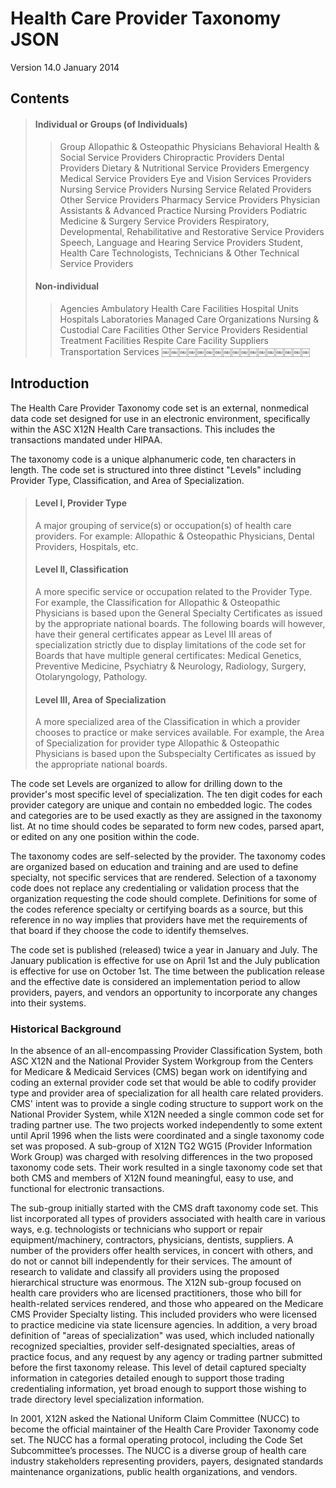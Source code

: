 Health Care Provider Taxonomy JSON
==================================

Version 14.0 January 2014

## Contents

> #### Individual or Groups (of Individuals)
>> Group
>> Allopathic & Osteopathic Physicians
>> Behavioral Health & Social Service Providers
>> Chiropractic Providers
>> Dental Providers
>> Dietary & Nutritional Service Providers
>> Emergency Medical Service Providers
>> Eye and Vision Services Providers
>> Nursing Service Providers
>> Nursing Service Related Providers
>> Other Service Providers
>> Pharmacy Service Providers
>> Physician Assistants & Advanced Practice Nursing Providers
>> Podiatric Medicine & Surgery Service Providers
>> Respiratory, Developmental, Rehabilitative and Restorative Service Providers
>> Speech, Language and Hearing Service Providers
>> Student, Health Care
>> Technologists, Technicians & Other Technical Service Providers
> #### Non-individual
>> Agencies
>> Ambulatory Health Care Facilities
>> Hospital Units
>> Hospitals
>> Laboratories
>> Managed Care Organizations
>> Nursing & Custodial Care Facilities
>> Other Service Providers
>> Residential Treatment Facilities
>> Respite Care Facility
>> Suppliers
>> Transportation Services
￼￼￼￼￼￼￼￼￼￼￼￼￼￼￼￼￼

## Introduction

The Health Care Provider Taxonomy code set is an external, nonmedical data code set designed for use in an electronic environment, specifically within the ASC X12N Health Care transactions. This includes the transactions mandated under HIPAA.

The taxonomy code is a unique alphanumeric code, ten characters in length. The code set is structured into three distinct "Levels" including Provider Type, Classification, and Area of Specialization.

> #### Level I, Provider Type
> A major grouping of service(s) or occupation(s) of health care providers. For example: Allopathic & Osteopathic Physicians, Dental Providers, Hospitals, etc.
>
> #### Level II, Classification
> A more specific service or occupation related to the Provider Type. For example, the Classification for Allopathic & Osteopathic Physicians is based upon the General Specialty Certificates as issued by the appropriate national boards. The following boards will however, have their general certificates appear as Level III areas of specialization strictly due to display limitations of the code set for Boards that have multiple general certificates: Medical Genetics, Preventive Medicine, Psychiatry & Neurology, Radiology, Surgery, Otolaryngology, Pathology.
>
> #### Level III, Area of Specialization
> A more specialized area of the Classification in which a provider chooses to practice or make services available. For example, the Area of Specialization for provider type Allopathic & Osteopathic Physicians is based upon the Subspecialty Certificates as issued by the appropriate national boards.

The code set Levels are organized to allow for drilling down to the provider's most specific level of specialization. The ten digit codes for each provider category are unique and contain no embedded logic. The codes and categories are to be used exactly as they are assigned in the taxonomy list. At no time should codes be separated to form new codes, parsed apart, or edited on any one position within the code.

The taxonomy codes are self-selected by the provider. The taxonomy codes are organized based on education and training and are used to define specialty, not specific services that are rendered. Selection of a taxonomy code does not replace any credentialing or validation process that the organization requesting the code should complete. Definitions for some of the codes reference specialty or certifying boards as a source, but this reference in no way implies that providers have met the requirements of that board if they choose the code to identify themselves.

The code set is published (released) twice a year in January and July. The January publication is effective for use on April 1st and the July publication is effective for use on October 1st. The time between the publication release and the effective date is considered an implementation period to allow providers, payers, and vendors an opportunity to incorporate any changes into their systems.

### Historical Background

In the absence of an all-encompassing Provider Classification System, both ASC X12N and the National Provider System Workgroup from the Centers for Medicare & Medicaid Services (CMS) began work on identifying and coding an external provider code set that would be able to codify provider type and provider area of specialization for all health care related providers. CMS' intent was to provide a single coding structure to support work on the National Provider System, while X12N needed a single common code set for trading partner use. The two projects worked independently to some extent until April 1996 when the lists were coordinated and a single taxonomy code set was proposed. A sub-group of X12N TG2 WG15 (Provider Information Work Group) was charged with resolving differences in the two proposed taxonomy code sets. Their work resulted in a single taxonomy code set that both CMS and members of X12N found meaningful, easy to use, and functional for electronic transactions.

The sub-group initially started with the CMS draft taxonomy code set. This list incorporated all types of providers associated with health care in various ways, e.g. technologists or technicians who support or repair equipment/machinery, contractors, physicians, dentists, suppliers. A number of the providers offer health services, in concert with others, and do not or cannot bill independently for their services. The amount of research to validate and classify all providers using the proposed hierarchical structure was enormous. The X12N sub-group focused on health care providers who are licensed practitioners, those who bill for health-related services rendered, and those who appeared on the Medicare CMS Provider Specialty listing. This included providers who were licensed to practice medicine via state licensure agencies. In addition, a very broad definition of "areas of specialization" was used, which included nationally recognized specialties, provider self-designated specialties, areas of practice focus, and any request by any agency or trading partner submitted before the first taxonomy release. This level of detail captured specialty information in categories detailed enough to support those trading credentialing information, yet broad enough to support those wishing to trade directory level specialization information.

In 2001, X12N asked the National Uniform Claim Committee (NUCC) to become the official maintainer of the Health Care Provider Taxonomy code set. The NUCC has a formal operating protocol, including the Code Set Subcommittee’s processes. The NUCC is a diverse group of health care industry stakeholders representing providers, payers, designated standards maintenance organizations, public health organizations, and vendors.